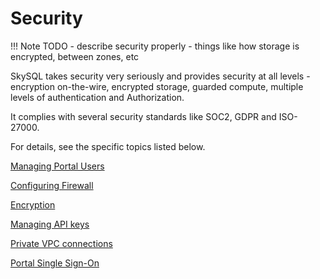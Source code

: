 # Security

!!! Note
    TODO - describe security properly - things like how storage is encrypted, between zones, etc


SkySQL takes security very seriously and provides security at all levels - encryption on-the-wire, encrypted storage, guarded compute, multiple levels of authentication and Authorization. 

It complies with several security standards like SOC2, GDPR and ISO-27000. 

For details, see the specific topics listed below.

[Managing Portal Users](<./Managing Portal Users.md>)

[Configuring Firewall](<./Configuring Firewall.md>)

[Encryption](<./Encryption.md>)

[Managing API keys](<./Managing API keys.md>)

[Private VPC connections](<./Private VPC connections.md>)

[Portal Single Sign-On ](<./Portal Single Sign-On.md>)

